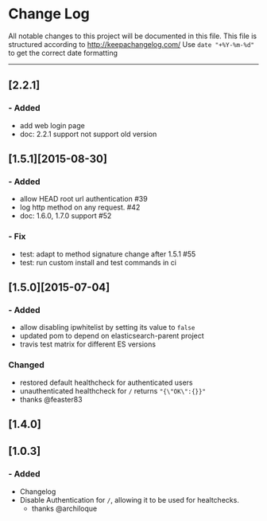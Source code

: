 # Change Log

All notable changes to this project will be documented in this
file. This file is structured according to http://keepachangelog.com/
Use  `date "+%Y-%m-%d"` to get the correct date formatting

- - -
## [2.2.1]
### - Added
- add web login page
- doc: 2.2.1 support not support old version

## [1.5.1][2015-08-30]
### - Added
- allow HEAD root url authentication #39
- log http method on any request. #42
- doc: 1.6.0, 1.7.0 support #52
### - Fix
- test: adapt to method signature change after 1.5.1 #55
- test: run custom install and test commands in ci

## [1.5.0][2015-07-04]

### - Added
- allow disabling ipwhitelist by setting its value to `false`
- updated pom to depend on elasticsearch-parent project
- travis test matrix for different ES versions

### Changed
- restored default healthcheck for authenticated users
- unauthenticated healthcheck for `/` returns `"{\"OK\":{}}"`
- thanks @feaster83

## [1.4.0]
## [1.0.3]

### - Added
- Changelog
- Disable Authentication for `/`, allowing it to be used for healtchecks.
  - thanks @archiloque
